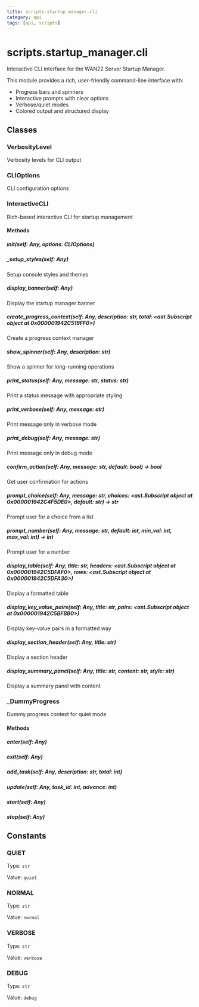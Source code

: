 ```yaml
---
title: scripts.startup_manager.cli
category: api
tags: [api, scripts]
---
```


# scripts.startup_manager.cli

Interactive CLI interface for the WAN22 Server Startup Manager.

This module provides a rich, user-friendly command-line interface with:
- Progress bars and spinners
- Interactive prompts with clear options
- Verbose/quiet modes
- Colored output and structured display

## Classes

### VerbosityLevel

Verbosity levels for CLI output

### CLIOptions

CLI configuration options

### InteractiveCLI

Rich-based interactive CLI for startup management

#### Methods

##### __init__(self: Any, options: CLIOptions)



##### _setup_styles(self: Any)

Setup console styles and themes

##### display_banner(self: Any)

Display the startup manager banner

##### create_progress_context(self: Any, description: str, total: <ast.Subscript object at 0x000001942C519FF0>)

Create a progress context manager

##### show_spinner(self: Any, description: str)

Show a spinner for long-running operations

##### print_status(self: Any, message: str, status: str)

Print a status message with appropriate styling

##### print_verbose(self: Any, message: str)

Print message only in verbose mode

##### print_debug(self: Any, message: str)

Print message only in debug mode

##### confirm_action(self: Any, message: str, default: bool) -> bool

Get user confirmation for actions

##### prompt_choice(self: Any, message: str, choices: <ast.Subscript object at 0x000001942C4F5DE0>, default: str) -> str

Prompt user for a choice from a list

##### prompt_number(self: Any, message: str, default: int, min_val: int, max_val: int) -> int

Prompt user for a number

##### display_table(self: Any, title: str, headers: <ast.Subscript object at 0x000001942C5DFAF0>, rows: <ast.Subscript object at 0x000001942C5DFA30>)

Display a formatted table

##### display_key_value_pairs(self: Any, title: str, pairs: <ast.Subscript object at 0x000001942C5BFBB0>)

Display key-value pairs in a formatted way

##### display_section_header(self: Any, title: str)

Display a section header

##### display_summary_panel(self: Any, title: str, content: str, style: str)

Display a summary panel with content

### _DummyProgress

Dummy progress context for quiet mode

#### Methods

##### __enter__(self: Any)



##### __exit__(self: Any)



##### add_task(self: Any, description: str, total: int)



##### update(self: Any, task_id: int, advance: int)



##### start(self: Any)



##### stop(self: Any)



## Constants

### QUIET

Type: `str`

Value: `quiet`

### NORMAL

Type: `str`

Value: `normal`

### VERBOSE

Type: `str`

Value: `verbose`

### DEBUG

Type: `str`

Value: `debug`


